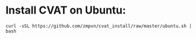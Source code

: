 # Install CVAT on Ubuntu:

  ```
  curl -sSL https://github.com/zmpvn/cvat_install/raw/master/ubuntu.sh | bash
  ```
